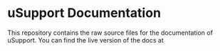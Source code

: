 # uSupport Documentation
This repository contains the raw source files for the documentation of uSupport. You can find the live version of the docs at 